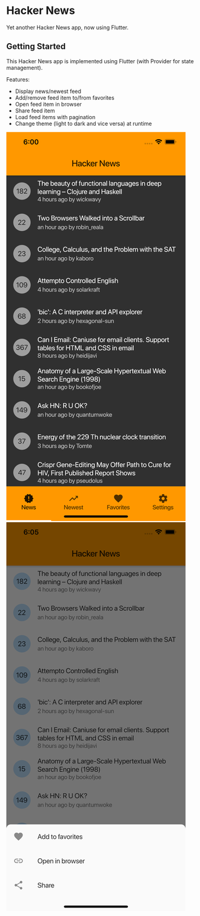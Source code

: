 # Hacker News

Yet another Hacker News app, now using Flutter.

## Getting Started

This Hacker News app is implemented using Flutter (with Provider for state management).

Features:

- Display news/newest feed
- Add/remove feed item to/from favorites
- Open feed item in browser
- Share feed item
- Load feed items with pagination
- Change theme (light to dark and vice versa) at runtime

![UI Dark](ui_dark.png?raw=true)
![UI Light](ui_light.png?raw=true)
